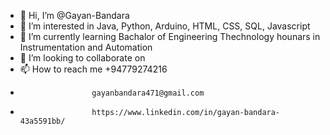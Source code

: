 - 👋 Hi, I’m @Gayan-Bandara
- 👀 I’m interested in Java, Python, Arduino, HTML, CSS, SQL, Javascript
- 🌱 I’m currently learning Bachalor of Engineering Thechnology hounars in Instrumentation and Automation 
- 💞️ I’m looking to collaborate on 
- 📫 How to reach me +94779274216
-                     gayanbandara471@gmail.com
-                     https://www.linkedin.com/in/gayan-bandara-43a5591bb/

<!---
Gayan-Bandara/Gayan-Bandara is a ✨ special ✨ repository because its `README.md` (this file) appears on your GitHub profile.
You can click the Preview link to take a look at your changes.
--->
